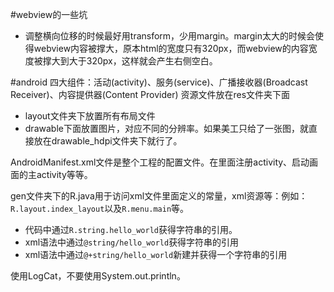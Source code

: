 #webview的一些坑
- 调整横向位移的时候最好用transform，少用margin。margin太大的时候会使得webview内容被撑大，原本html的宽度只有320px，而webview的内容宽度被撑大到大于320px，这样就会产生右侧空白。

#android
四大组件：活动(activity)、服务(service)、广播接收器(Broadcast Receiver)、内容提供器(Content Provider)
资源文件放在res文件夹下面

- layout文件夹下放置所有布局文件
- drawable下面放置图片，对应不同的分辨率。如果美工只给了一张图，就直接放在drawable_hdpi文件夹下就行了。
	
AndroidManifest.xml文件是整个工程的配置文件。在里面注册activity、启动画面的主activity等等。

gen文件夹下的R.java用于访问xml文件里面定义的常量，xml资源等：例如：`R.layout.index_layout`以及`R.menu.main`等。
	
- 代码中通过`R.string.hello_world`获得字符串的引用。
- xml语法中通过`@string/hello_world`获得字符串的引用
- xml语法中通过`@+string/hello_world`新建并获得一个字符串的引用
	
使用LogCat，不要使用System.out.println。



